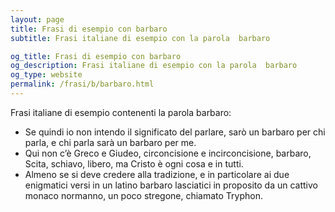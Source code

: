 ```yaml
---
layout: page
title: Frasi di esempio con barbaro 
subtitle: Frasi italiane di esempio con la parola  barbaro

og_title: Frasi di esempio con barbaro 
og_description: Frasi italiane di esempio con la parola  barbaro
og_type: website
permalink: /frasi/b/barbaro.html
---
```


Frasi italiane di esempio contenenti la parola barbaro:


- Se quindi io non intendo il significato del parlare, sarò un barbaro per chi parla, e chi parla sarà un barbaro per me.
- Qui non c’è Greco e Giudeo, circoncisione e incirconcisione, barbaro, Scita, schiavo, libero, ma Cristo è ogni cosa e in tutti.
- Almeno se si deve credere alla tradizione, e in particolare ai due enigmatici versi in un latino barbaro lasciatici in proposito da un cattivo monaco normanno, un poco stregone, chiamato Tryphon.

